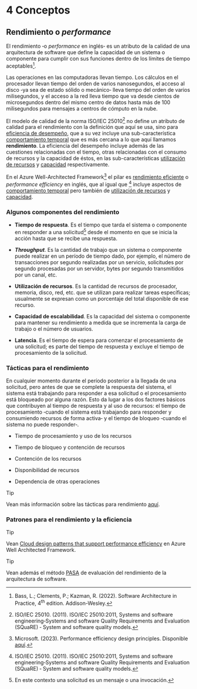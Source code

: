 # 4 Conceptos

## Rendimiento o *performance*

El rendimiento ‑o *performance* en inglés‑ es un atributo de la calidad de una
arquitectura de software que define la capacidad de un sistema o componente para
cumplir con sus funciones dentro de los límites de tiempo aceptables[^1].

[^1]: Bass, L.; Clements, P.; Kazman, R. (2022). Software Architecture in
    Practice, 4<sup>th</sup> edition. Addison-Wesley.

Las operaciones en las computadoras llevan tiempo. Los cálculos en el procesador
llevan tiempo del orden de varios nanosegundos, el acceso al disco ‑ya sea de
estado sólido o mecánico‑ lleva tiempo del orden de varios milisegundos, y
el acceso a la red lleva tiempo que va desde cientos de microsegundos dentro del
mismo centro de datos hasta más de 100 milisegundos para mensajes a centros de
cómputo en la nube.

El modelo de calidad de la norma ISO/IEC 25010[^2] no define un atributo de
calidad para el rendimiento con la definición que aquí se usa, sino para
[eficiencia de desempeño](./4_Atributo_de_calidad.md#eficiencia-de-desempeño),
que a su vez incluye una sub-característica [comportamiento
temporal](./4_Atributo_de_calidad.md#comportamiento-temporal) que es más
cercana a lo que aquí llamamos **rendimiento**. La eficiencia del desempeño
incluye además de las cuestiones relacionadas con el tiempo, otras relacionadas
con el consumo de recursos y la capacidad de éstos, en las sub-características
[utilización de recursos](./4_Atributo_de_calidad.md#utilización-de-recursos) y
[capacidad](./4_Atributo_de_calidad.md#capacidad) respectivamente.

[^2]: ISO/IEC 25010. (2011). ISO/IEC 25010:2011, Systems and software
    engineering‑Systems and software Quality Requirements and Evaluation
    (SQuaRE) ‑ System and software quality models.

En el Azure Well-Architected Framework[^3] el pilar es [rendimiento
eficiente](https://learn.microsoft.com/en-us/azure/well-architected/performance-efficiency/)
o *performance efficiency* en inglés, que al igual que [^2] incluye aspectos de
[comportamiento temporal](./4_Atributo_de_calidad.md#comportamiento-temporal)
pero también de [utilización de
recursos](./4_Atributo_de_calidad.md#utilización-de-recursos) y
[capacidad](./4_Atributo_de_calidad.md#capacidad).

[^3]: Microsoft. (2023). Performance efficiency design principles. Disponible
    [aquí](https://learn.microsoft.com/en-us/azure/well-architected/performance-efficiency/principles).

### Algunos componentes del rendimiento

* **Tiempo de respuesta**. Es el tiempo que tarda el sistema o componente en
   responder a una solicitud[^4] desde el momento en que se inicia la acción
   hasta que se recibe una respuesta.

* ***Throughput***. Es la cantidad de trabajo que un sistema o componente puede
   realizar en un período de tiempo dado, por ejemplo, el número de
   transacciones por segundo realizadas por un servicio, solicitudes por segundo
   procesadas por un servidor, bytes por segundo transmitidos por un canal, etc.

* **Utilización de recursos**. Es la cantidad de recursos de procesador,
   memoria, disco, red, etc. que se utilizan para realizar tareas específicas;
   usualmente se expresan como un porcentaje del total disponible de ese
   recurso.

* **Capacidad de escalabilidad**. Es la capacidad del sistema o componente para
   mantener su rendimiento a medida que se incrementa la carga de trabajo o el
   número de usuarios.

* **Latencia**. Es el tiempo de espera para comenzar el procesamiento de una
   solicitud; es parte del tiempo de respuesta y excluye el tiempo de
   procesamiento de la solicitud.

[^4]: En este contexto una solicitud es un mensaje o una invocación.

### Tácticas para el rendimiento

En cualquier momento durante el período posterior a la llegada de una solicitud,
pero antes de que se complete la respuesta del sistema, el sistema está
trabajando para responder a esa solicitud o el procesamiento está bloqueado por
alguna razón. Esto da lugar a los dos factores básicos que contribuyen al tiempo
de respuesta y al uso de recursos: el tiempo de procesamiento ‑cuando el sistema
está trabajando para responder y consumiendo recursos de forma activa‑ y el
tiempo de bloqueo ‑cuando el sistema no puede responder‑.

* Tiempo de procesamiento y uso de los recursos

* Tiempo de bloqueo y contención de recursos

* Contención de los recursos

* Disponibilidad de recursos

* Dependencia de otras operaciones

> [!TIP]
> Vean más información sobre las tácticas para rendimiento
> [aquí](/2_Tecnicas_y_herramientas/2_5_2_Tacticas_rendimiento.md).

### Patrones para el rendimiento y la eficiencia

> [!TIP]
> Vean [Cloud design patterns that support performance
> efficiency](https://learn.microsoft.com/en-us/azure/well-architected/performance-efficiency/design-patterns)
> en Azure Well Architected Framework.

> [!TIP]
> Vean además el método [PASA](/2_Tecnicas_y_herramientas/2_10_4_PASA.md) de
> evaluación del rendimiento de la arquitectura de software.
